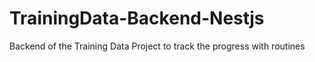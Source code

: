 # TrainingData-Backend-Nestjs
Backend of the Training Data Project to track the progress with routines
